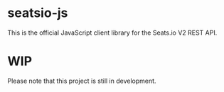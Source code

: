 # seatsio-js
This is the official JavaScript client library for the Seats.io V2 REST API.

# WIP
Please note that this project is still in development.